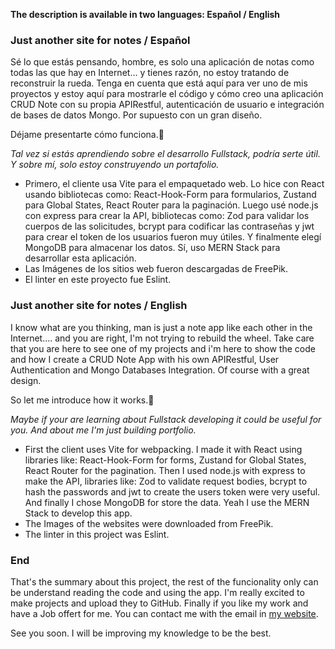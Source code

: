 **The description is available in two languages: Español / English**

### Just another site for notes / Español

Sé lo que estás pensando, hombre, es solo una aplicación de notas como todas las que hay en Internet... y tienes razón, no estoy tratando de reconstruir la rueda. Tenga en cuenta que está aquí para ver uno de mis proyectos y estoy aquí para mostrarle el código y cómo creo una aplicación CRUD Note con su propia APIRestful, autenticación de usuario e integración de bases de datos Mongo. Por supuesto con un gran diseño.

Déjame presentarte cómo funciona.👋

_Tal vez si estás aprendiendo sobre el desarrollo Fullstack, podría serte útil. Y sobre mí, solo estoy construyendo un portafolio._


- Primero, el cliente usa Vite para el empaquetado web. Lo hice con React usando bibliotecas como: React-Hook-Form para formularios, Zustand para Global States, React Router para la paginación. Luego usé node.js con express para crear la API, bibliotecas como:
Zod para validar los cuerpos de las solicitudes, bcrypt para codificar las contraseñas y jwt para crear el token de los usuarios fueron muy útiles. Y finalmente elegí MongoDB para almacenar los datos. Sí, uso MERN Stack para desarrollar esta aplicación.
- Las Imágenes de los sitios web fueron descargadas de FreePik.
- El linter en este proyecto fue Eslint.



### Just another site for notes / English

I know what are you thinking, man is just a note app like each other in the Internet.... and you are right, I'm not trying to rebuild the wheel. Take care that you are here to see one of my projects and i'm here to show the code and how I create a CRUD Note App with his own APIRestful, User Authentication and Mongo Databases Integration. Of course with a great design. 

So let me introduce how it works.👋 

_Maybe if your are learning about Fullstack developing it could be useful for you. And about me I'm just building portfolio._


- First the client uses Vite for webpacking. I made it with React using libraries like: React-Hook-Form for forms, Zustand for Global States, React Router for the pagination. Then I used   node.js with express to make the API, libraries like: 
Zod to validate request bodies, bcrypt to hash the passwords and jwt to create the users token were very useful. And finally I chose MongoDB for store the data. Yeah I use the MERN Stack to develop this app.
- The Images of the websites were downloaded from FreePik.
- The linter in this project was Eslint.


### End

That's the summary about this project, the rest of the funcionality only can be understand reading the code and using the app. I'm really excited to make projects and upload they to GitHub.
Finally if you like my work and have a Job offert for me. You can contact me with the email in [my website](https://diegoportfolioweb.vercel.app/#Home).

See you soon. I will be improving my knowledge to be the best.